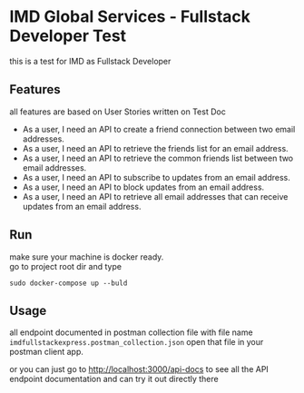# IMD Global Services - Fullstack Developer Test

this is a test for IMD as Fullstack Developer

## Features
all features are based on User Stories written on Test Doc

* As a user, I need an API to create a friend connection between two email addresses.
* As a user, I need an API to retrieve the friends list for an email address.
* As a user, I need an API to retrieve the common friends list between two email addresses.
* As a user, I need an API to subscribe to updates from an email address.
* As a user, I need an API to block updates from an email address.
* As a user, I need an API to retrieve all email addresses that can receive updates from an email address.

## Run 

make sure your machine is docker ready. \
go to project root dir and type

```
sudo docker-compose up --buld
```

## Usage

all endpoint documented in postman collection file with file name
```imdfullstackexpress.postman_collection.json```
open that file in your postman client app.

or you can just go to [http://localhost:3000/api-docs](http://localhost:3000/api-docs) to see all the API endpoint documentation and can try it out directly there
